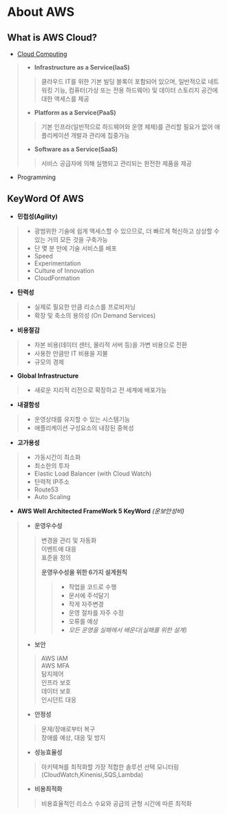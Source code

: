About AWS
=====================

What is AWS Cloud?
-------------------
+ [Cloud Computing][a]

[a]:https://aws.amazon.com/ko/what-is-cloud-computing/?nc1=h_ls
> + **Infrastructure as a Service(IaaS)**      
>> 클라우드 IT를 위한 기본 빌딩 블록이 포함되어 있으며, 일반적으로 네트워킹 기능, 컴퓨터(가상 또는 전용 하드웨어) 및 데이터 스토리지 공간에 대한 액세스를 제공  
> + **Platform as a Service(PaaS)**      
>> 기본 인프라(일반적으로 하드웨어와 운영 체제)를 관리할 필요가 없어 애플리케이션 개발과 관리에 집중가능
> + **Software as a Service(SaaS)**          
>> 서비스 공급자에 의해 실행되고 관리되는 완전한 제품을 제공

+ Programming

KeyWord Of AWS
--------------
+ **민첩성(Agility)**
> + 광범위한 기술에 쉽게 액세스할 수 있으므로, 더 빠르게 혁신하고 상상할 수 있는 거의 모든 것을 구축가능
> + 단 몇 분 만에 기술 서비스를 배포
> + Speed
> + Experimentation
> + Culture of Innovation
> + CloudFormation
+ **탄력성**
> + 실제로 필요한 만큼 리소스를 프로비저닝
> + 확장 및 축소의 용의성 (On Demand Services)
+ **비용절감**
> +  자본 비용(데이터 센터, 물리적 서버 등)을 가변 비용으로 전환
> + 사용한 만큼만 IT 비용을 지불
> + 규모의 경제
+ **Global Infrastructure**
> + 새로운 지리적 리전으로 확장하고 전 세계에 배포가능

+ **내결함성**
> + 운영상태를 유지할 수 있는 시스템기능
> + 애플리케이션 구성요소의 내장된 중복성
+ **고가용성**
> + 가동시간이 최소화
> + 최소한의 투자
> + Elastic Load Balancer (with  Cloud Watch)
> + 탄력적 IP주소
> + Route53
> + Auto Scaling

+ **AWS Well Architected FrameWork 5 KeyWord** *(운보안성비)*
> + **운영우수성**
>> 변경을 관리 및 자동화    
>> 이벤트에 대응    
>> 표준을 정의   
>>
>> **운영우수성을 위한 6가지 설계원칙**
>>> + 작업을 코드로 수행
>>> + 문서에 주석달기  
>>> + 작게 자주변경
>>> + 운영 절차를 자주 수정
>>> + 오류를 예상
>>> + *모든 운영을 실패에서 배운다(실패를 위한 설계)*
> + **보안**
>> AWS IAM    
>> AWS MFA    
>> 탐지제어    
>> 인프라 보호    
>> 데이터 보호    
>> 인시던트 대응    
> + **안정성**
>> 문제/장애로부터 복구   
>> 장애를 예상, 대응 및 방지  
> + **성능효율성**
>> 아키텍쳐를 최적화할 가장 적합한 솔루션 선택
>> 모니터링(CloudWatch,Kinenisi,SQS,Lambda)
> + **비용최적화**
>> 비용효율적인 리소스
>> 수요와 공급의 균형
>> 시간에 따른 최적화
